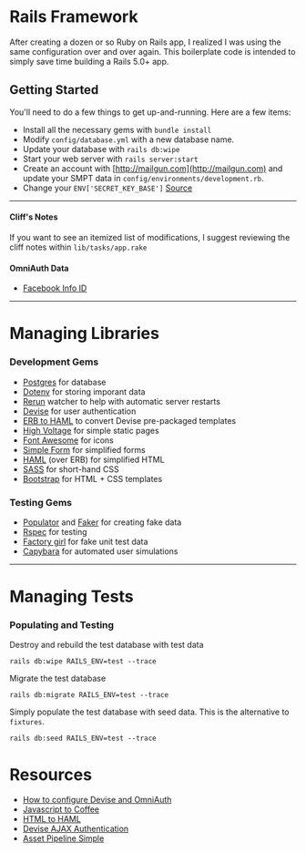 # Rails Framework

After creating a dozen or so Ruby on Rails app, I realized I was using the same configuration over and over again. This boilerplate code is intended to simply save time building a Rails 5.0+ app.

## Getting Started

You'll need to do a few things to get up-and-running.  Here are a few items:

* Install all the necessary gems with ```bundle install```
* Modify ```config/database.yml``` with a new database name.
* Update your database with ```rails db:wipe```
* Start your web server with ```rails server:start```
* Create an account with [http://mailgun.com](http://mailgun.com) and update your SMPT data in ```config/environments/development.rb```.
* Change your ```ENV['SECRET_KEY_BASE']``` [Source](https://matt.aimonetti.net/posts/2013/11/30/sharing-rails-sessions-with-non-ruby-apps/)

---

#### Cliff's Notes

If you want to see an itemized list of modifications, I suggest reviewing the cliff notes within ```lib/tasks/app.rake```


#### OmniAuth Data

* [Facebook Info ID](https://developers.facebook.com/docs/graph-api/reference/user/)

---

# Managing Libraries

### Development Gems

- [Postgres](https://rubygems.org/gems/pg) for database
- [Dotenv](https://rubygems.org/gems/dotenv) for storing imporant data
- [Rerun](https://rubygems.org/gems/rerun/versions/0.11.0) watcher to help with automatic server restarts
- [Devise](https://rubygems.org/gems/devise) for user authentication
- [ERB to HAML](https://rubygems.org/gems/erb2haml) to convert Devise pre-packaged templates
- [High Voltage](https://rubygems.org/gems/high_voltage) for simple static pages
- [Font Awesome](https://rubygems.org/gems/font-awesome-rails) for icons
- [Simple Form](https://rubygems.org/gems/simple_form) for simplified forms
- [HAML](https://rubygems.org/gems/haml) (over ERB) for simplified HTML
- [SASS](https://rubygems.org/gems/sass-rails) for short-hand CSS
- [Bootstrap](https://rubygems.org/gems/bootstrap) for HTML + CSS templates


### Testing Gems

- [Populator](https://rubygems.org/gems/populator) and [Faker](https://rubygems.org/gems/faker) for creating fake data
- [Rspec](https://rubygems.org/gems/rspec) for testing
- [Factory girl](https://rubygems.org/gems/factory_girl_rails) for fake unit test data
- [Capybara](https://rubygems.org/gems/capybara) for automated user simulations


---


# Managing Tests

### Populating and Testing

Destroy and rebuild the test database with test data
```language-powerbash
rails db:wipe RAILS_ENV=test --trace
```

Migrate the test database
```language-powerbash
rails db:migrate RAILS_ENV=test --trace
```

Simply populate the test database with seed data. This is the alternative to ```fixtures```.
```language-powerbash
rails db:seed RAILS_ENV=test --trace
```

# Resources

* [How to configure Devise and OmniAuth](https://www.digitalocean.com/community/tutorials/how-to-configure-devise-and-omniauth-for-your-rails-application)
* [Javascript to Coffee](http://js2.coffee/)
* [HTML to HAML](http://htmltohaml.com/)
* [Devise AJAX Authentication](http://blog.andrewray.me/how-to-set-up-devise-ajax-authentication-with-rails-4-0/)
* [Asset Pipeline Simple](http://blog.commandrun.com/rails-asset-pipeline-simple-guide/)
